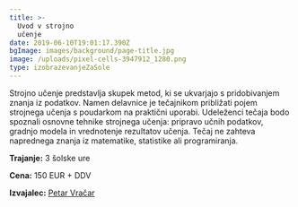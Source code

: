 ```yaml
---
title: >-
  Uvod v strojno
  učenje                                                                      
date: 2019-06-10T19:01:17.390Z
bgImage: images/background/page-title.jpg
image: /uploads/pixel-cells-3947912_1280.png
type: izobrazevanjeZaSole
---
```

Strojno učenje predstavlja skupek metod, ki se ukvarjajo s pridobivanjem znanja iz podatkov. Namen delavnice je tečajnikom približati pojem strojnega učenja s poudarkom na praktični uporabi. Udeleženci tečaja bodo spoznali osnovne tehnike strojnega učenja: pripravo učnih podatkov, gradnjo modela in vrednotenje rezultatov učenja. Tečaj ne zahteva naprednega znanja iz matematike, statistike ali programiranja.

**Trajanje:** 3 šolske ure

**Cena:** 150 EUR + DDV

**Izvajalec:** [Petar Vračar](/izvajalci/petar-vracar/)
